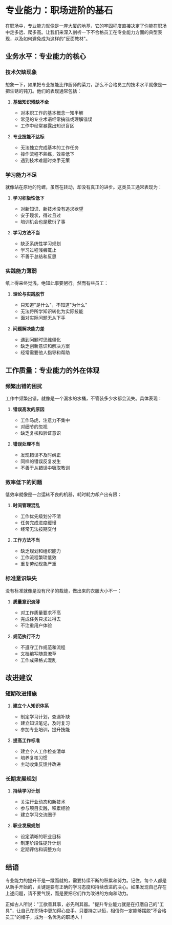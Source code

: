 # 专业能力：职场进阶的基石

在职场中，专业能力就像是一座大厦的地基，它的牢固程度直接决定了你能在职场中走多远、爬多高。让我们来深入剖析一下不合格员工在专业能力方面的典型表现，以及如何避免成为这样的"反面教材"。

## 业务水平：专业能力的核心

### 技术欠缺现象

想象一下，如果把专业技能比作厨师的菜刀，那么不合格员工的技术水平就像是一把生锈的钝刀。他们的表现通常包括：

1. **基础知识残缺不全**
   - 对本职工作的基本概念一知半解
   - 常见的专业术语经常搞错或理解错误
   - 工作中经常暴露出知识盲区

2. **专业技能不达标**
   - 无法独立完成基本的工作任务
   - 操作流程不熟练，效率低下
   - 遇到技术难题时束手无策

### 学习能力不足

就像站在原地的陀螺，虽然在转动，却没有真正的进步。这类员工通常表现为：

1. **学习积极性低下**
   - 对新知识、新技术没有追求欲望
   - 安于现状，得过且过
   - 培训机会也是敷衍了事

2. **学习方法不当**
   - 缺乏系统性学习规划
   - 学习过程浅尝辄止
   - 不善于总结和反思

### 实践能力薄弱

纸上得来终觉浅，绝知此事要躬行。然而有些员工：

1. **理论与实践脱节**
   - 只知道"是什么"，不知道"为什么"
   - 无法将所学知识转化为实际技能
   - 面对实际问题无从下手

2. **问题解决能力差**
   - 遇到问题时思维僵化
   - 缺乏创新意识和解决方案
   - 经常需要他人指导和帮助

## 工作质量：专业能力的外在体现

### 频繁出错的困扰

工作中频繁出错，就像是一个漏水的水桶，不管装多少水都会流失。具体表现：

1. **错误高发的原因**
   - 工作马虎，注意力不集中
   - 对细节的忽视
   - 缺乏复核和验证意识

2. **错误处理不当**
   - 发现错误不及时纠正
   - 同样的错误反复发生
   - 不善于从错误中吸取教训

### 效率低下的问题

低效率就像是一台运转不良的机器，耗时耗力却产出有限：

1. **时间管理混乱**
   - 工作优先级划分不清
   - 任务完成进度缓慢
   - 经常无法按期交付

2. **工作方法不当**
   - 缺乏规划和组织能力
   - 工作流程繁琐低效
   - 重复劳动现象严重

### 标准意识缺失

没有标准就像是没有尺子的裁缝，做出来的衣服大小不一：

1. **质量意识淡薄**
   - 对工作质量要求不高
   - 完成任务只求过得去
   - 不注重用户体验

2. **规范执行不力**
   - 不遵守工作规范和流程
   - 文档编写随意潦草
   - 工作成果格式混乱

## 改进建议

### 短期改进措施

1. **建立个人知识体系**
   - 制定学习计划，查漏补缺
   - 建立知识笔记，及时复习
   - 参加专业培训，提升技能

2. **提高工作标准**
   - 建立个人工作检查清单
   - 培养复核习惯
   - 主动收集反馈并改进

### 长期发展规划

1. **持续学习计划**
   - 关注行业动态和新技术
   - 参与项目实践，积累经验
   - 建立学习交流圈子

2. **职业发展规划**
   - 设定清晰的职业目标
   - 制定阶段性提升计划
   - 定期评估和调整方向

## 结语

专业能力的提升不是一蹴而就的，需要持续不断的积累和努力。记住，每个人都是从新手开始的，关键是要有正确的学习态度和持续改进的决心。如果发现自己存在上述问题，请不要气馁，而是要把它们作为改进的方向和动力。

正如古人所说："工欲善其事，必先利其器。"提升专业能力就是在打磨自己的"工具"，让自己在职场中更加得心应手。只要持之以恒，相信你一定能够摆脱"不合格员工"的帽子，成为一名优秀的职场人！